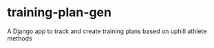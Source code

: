# training-plan-gen
A Django app to track and create training plans based on uphill athlete methods
